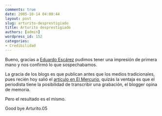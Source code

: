 ```yaml
---
comments: true
date: 2005-10-14 04:00:44
layout: post
slug: arturito-desprestigiado
title: Arturito desprestigiado
authors: [admin]
wordpress_id: 152
categories:
- Credibilidad
---
```


Bueno, gracias a [Eduardo Escárez](http://eduardo.f2o.org/) pudimos tener una impresión de primera mano y nos confirmó lo que sospechabamos.

La gracia de los blogs es que publican antes que los medios tradicionales, pues recién hoy salió el [artículo en El Mercurio](http://diario.elmercurio.cl/2005/10/13/ciencia_y_tecnologia/ciencia_y_tecnologia/noticias/6BE80D7B-CC1B-45EB-B424-F240159827B4.htm?id={6BE80D7B-CC1B-45EB-B424-F240159827B4}), quizás la ventaja es que el periodista tiene la posibilidad de transcribir una grabación, el blogger opina de memoria.

Pero el resultado es el mismo.

Good bye Arturito.05



